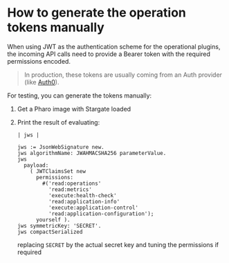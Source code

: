 # How to generate the operation tokens manually

When using JWT as the authentication scheme for the operational plugins, the
incoming API calls need to provide a Bearer token with the required permissions encoded.

> In production, these tokens are usually coming from an Auth provider (like
> [Auth0](https://auth0.com)).

For testing, you can generate the tokens manually:

1. Get a Pharo image with Stargate loaded
2. Print the result of evaluating:

    ```smalltalk
    | jws |

    jws := JsonWebSignature new.
    jws algorithmName: JWAHMACSHA256 parameterValue.
    jws
      payload:
        ( JWTClaimsSet new
          permissions:
            #('read:operations'
              'read:metrics'
              'execute:health-check'
              'read:application-info'
              'execute:application-control'
              'read:application-configuration');
          yourself ).
    jws symmetricKey: 'SECRET'.
    jws compactSerialized
    ```

    replacing `SECRET` by the actual secret key and tuning the permissions if required

